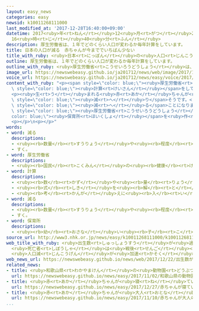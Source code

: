 ```yaml
---
layout: easy_news
categories: easy
newsid: k10011268111000
last_modified_at: '2017-12-28T16:40:00+09:00'
datetime: 2017<ruby>年<rt>ねん</rt></ruby>12<ruby>月<rt>がつ</rt></ruby>28<ruby>日<rt>にち</rt></ruby>
  16<ruby>時<rt>じ</rt></ruby>40<ruby>分<rt>ふん</rt></ruby>
description: 厚生労働省は、１年でどのくらい人口が変わるか毎年計算をしています。
title: 日本の人口が減る　赤ちゃんが今まででいちばん少ない
title_with_ruby: <ruby>日本<rt>にっぽん</rt></ruby>の<ruby>人口<rt>じんこう</rt></ruby>が<ruby>減<rt>へ</rt></ruby>る　<ruby>赤<rt>あか</rt></ruby>ちゃんが<ruby>今<rt>いま</rt></ruby>まででいちばん<ruby>少<rt>すく</rt></ruby>ない
outline: 厚生労働省は、１年でどのくらい人口が変わるか毎年計算をしています。
outline_with_ruby: <ruby>厚生労働省<rt>こうせいろうどうしょう</rt></ruby>は、１<ruby>年<rt>ねん</rt></ruby>でどのくらい<ruby>人口<rt>じんこう</rt></ruby>が<ruby>変<rt>か</rt></ruby>わるか<ruby>毎年<rt>まいとし</rt></ruby><ruby>計算<rt>けいさん</rt></ruby>をしています。
image_url: https://newswebeasy.github.io/ja201712/news/web/image/2017/12/22/K10011268111_1712221554_1712221555_01_02.jpg
voice_url: https://newswebeasy.github.io/ja201712/news/easy/voice/2017/12/28/k10011268111000.mp3
content_with_ruby: "<p><span style=\"color: blue;\"><ruby>厚生労働省<rt>こうせいろうどうしょう</rt></ruby></span>は、１<ruby>年<rt>ねん</rt></ruby>でどのくらい<ruby>人口<rt>じんこう</rt></ruby>が<ruby>変<rt>か</rt></ruby>わるか<ruby>毎年<rt>まいとし</rt></ruby><span\
  \ style=\"color: blue;\"><ruby>計算<rt>けいさん</rt></ruby></span>をしています。</p>\n<p><ruby>今年<rt>ことし</rt></ruby><ruby>生<rt>う</rt></ruby>まれる<ruby>赤<rt>あか</rt></ruby>ちゃんは９４<ruby>万<rt>まん</rt></ruby>１０００<ruby>人<rt>にん</rt></ruby>になりそうで、１８９９<ruby>年<rt>ねん</rt></ruby>から<ruby>今<rt>いま</rt></ruby>まででいちばん<ruby>少<rt>すく</rt></ruby>なくなります。<ruby>今年<rt>ことし</rt></ruby><ruby>亡<rt>な</rt></ruby>くなる<ruby>人<rt>ひと</rt></ruby>は１３４<ruby>万<rt>まん</rt></ruby>４０００<ruby>人<rt>にん</rt></ruby>になりそうで、<ruby>今<rt>いま</rt></ruby>まででいちばん<ruby>多<rt>おお</rt></ruby>くなります。</p>\n\
  <p><ruby>生<rt>う</rt></ruby>まれる<ruby>赤<rt>あか</rt></ruby>ちゃんが<ruby>少<rt>すく</rt></ruby>なくて<ruby>亡<rt>な</rt></ruby>くなる<ruby>人<rt>ひと</rt></ruby>が<ruby>多<rt>おお</rt></ruby>いため、<ruby>人口<rt>じんこう</rt></ruby>は４０<ruby>万<rt>まん</rt></ruby><ruby>人<rt>にん</rt></ruby><ruby>以上<rt>いじょう</rt></ruby><span\
  \ style=\"color: blue;\"><ruby>減<rt>へ</rt></ruby>り</span>そうです。<ruby>日本<rt>にっぽん</rt></ruby>の<ruby>人口<rt>じんこう</rt></ruby>は１１<ruby>年<rt>ねん</rt></ruby><ruby>続<rt>つづ</rt></ruby>けて<span\
  \ style=\"color: blue;\"><ruby>減<rt>へ</rt></ruby>る</span>ことになります。</p>\n<p><span\
  \ style=\"color: blue;\"><ruby>厚生労働省<rt>こうせいろうどうしょう</rt></ruby></span>は「<span style=\"\
  color: blue;\"><ruby>保育所<rt>ほいくしょ</rt></ruby></span>を<ruby>作<rt>つく</rt></ruby>ったり、<ruby>若<rt>わか</rt></ruby>い<ruby>人<rt>ひと</rt></ruby>に<ruby>仕事<rt>しごと</rt></ruby>を<ruby>紹介<rt>しょうかい</rt></ruby>したりして、もっと<ruby>赤<rt>あか</rt></ruby>ちゃんが<ruby>生<rt>う</rt></ruby>まれる<ruby>社会<rt>しゃかい</rt></ruby>にしたいです」と<ruby>言<rt>い</rt></ruby>っています。</p>\n\
  <p></p>\n<p></p>"
words:
- word: 減る
  descriptions:
  - <ruby><rb>数量</rb><rt>すうりょう</rt></ruby>や<ruby><rb>程度</rb><rt>ていど</rt></ruby>が<ruby><rb>少</rb><rt>すく</rt></ruby>なくなる。
  - すく。
- word: 厚生労働省
  descriptions:
  - <ruby><rb>国民</rb><rt>こくみん</rt></ruby>の<ruby><rb>健康</rb><rt>けんこう</rt></ruby>や<ruby><rb>生活</rb><rt>せいかつ</rt></ruby>を<ruby><rb>守</rb><rt>まも</rt></ruby>る<ruby><rb>仕事</rb><rt>しごと</rt></ruby>や、<ruby><rb>労働者</rb><rt>ろうどうしゃ</rt></ruby>が<ruby><rb>仕事</rb><rt>しごと</rt></ruby>を<ruby><rb>見</rb><rt>み</rt></ruby>つけるのを<ruby><rb>助</rb><rt>たす</rt></ruby>けたり、<ruby><rb>労働者</rb><rt>ろうどうしゃ</rt></ruby>を<ruby><rb>保護</rb><rt>ほご</rt></ruby>したりする<ruby><rb>国</rb><rt>くに</rt></ruby>の<ruby><rb>役所</rb><rt>やくしょ</rt></ruby>。<ruby><rb>厚労省</rb><rt>こうろうしょう</rt></ruby>。
- word: 計算
  descriptions:
  - <ruby><rb>数</rb><rt>かず</rt></ruby>や<ruby><rb>量</rb><rt>りょう</rt></ruby>を<ruby><rb>数</rb><rt>かぞ</rt></ruby>えること。
  - <ruby><rb>式</rb><rt>しき</rt></ruby>を<ruby><rb>解</rb><rt>と</rt></ruby>いて、<ruby><rb>答</rb><rt>こた</rt></ruby>えを<ruby><rb>出</rb><rt>だ</rt></ruby>すこと。
  - <ruby><rb>考</rb><rt>かんが</rt></ruby>えに<ruby><rb>入</rb><rt>い</rt></ruby>れておくこと。
- word: 減る
  descriptions:
  - <ruby><rb>数量</rb><rt>すうりょう</rt></ruby>や<ruby><rb>程度</rb><rt>ていど</rt></ruby>が<ruby><rb>少</rb><rt>すく</rt></ruby>なくなる。
  - すく。
- word: 保育所
  descriptions:
  - <ruby><rb>幼</rb><rt>おさな</rt></ruby>い<ruby><rb>子</rb><rt>こ</rt></ruby>どもを<ruby><rb>朝</rb><rt>あさ</rt></ruby>から<ruby><rb>夕方</rb><rt>ゆうがた</rt></ruby>まで<ruby><rb>預</rb><rt>あず</rt></ruby>かって、<ruby><rb>世話</rb><rt>せわ</rt></ruby>をする<ruby><rb>所</rb><rt>ところ</rt></ruby>。ほいくしょ。<ruby><rb>保育園</rb><rt>ほいくえん</rt></ruby>。
source_url: http://www3.nhk.or.jp/news/easy/k10011268111000/k10011268111000.html
web_title_with_ruby: <ruby>出生数<rt>しゅっしょうすう</rt></ruby>が<ruby>過去<rt>かこ</rt></ruby><ruby>最少<rt>さいしょう</rt></ruby>
  <ruby>死亡者<rt>しぼうしゃ</rt></ruby>は<ruby>戦後<rt>せんご</rt></ruby><ruby>最多<rt>さいた</rt></ruby>
  <ruby>人口減<rt>じんこうげん</rt></ruby>が<ruby>加速<rt>かそく</rt></ruby>
web_news_url: https://newswebeasy.github.io/news/web/2017/12/22/出生数が過去最少-死亡者は戦後最多-人口減が加速
related_news:
- title: <ruby>和歌山県<rt>わかやまけん</rt></ruby>の<ruby>動物園<rt>どうぶつえん</rt></ruby>　３<ruby>匹<rt>びき</rt></ruby>のライオンの<ruby>赤<rt>あか</rt></ruby>ちゃんが<ruby>大<rt>おお</rt></ruby>きくなる
  url: https://newswebeasy.github.io/news/easy/2017/11/02/和歌山県の動物園-3匹のライオンの赤ちゃんが大きくなる
- title: <ruby>赤<rt>あか</rt></ruby>ちゃんが<ruby>寝<rt>ね</rt></ruby>ている<ruby>間<rt>あいだ</rt></ruby>ベビーセンサーを<ruby>使<rt>つか</rt></ruby>う<ruby>保育園<rt>ほいくえん</rt></ruby>が<ruby>増<rt>ふ</rt></ruby>える
  url: https://newswebeasy.github.io/news/easy/2017/12/27/赤ちゃんが寝ている間ベビーセンサーを使う保育園が増える
- title: <ruby>赤<rt>あか</rt></ruby>ちゃんが<ruby>大人<rt>おとな</rt></ruby>のベッドから<ruby>落<rt>お</rt></ruby>ちる<ruby>事故<rt>じこ</rt></ruby>が<ruby>多<rt>おお</rt></ruby>い
  url: https://newswebeasy.github.io/news/easy/2017/11/10/赤ちゃんが大人のベッドから落ちる事故が多い
...
```

